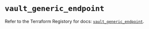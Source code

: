 # `vault_generic_endpoint`

Refer to the Terraform Registory for docs: [`vault_generic_endpoint`](https://registry.terraform.io/providers/hashicorp/vault/3.15.0/docs/resources/generic_endpoint).
